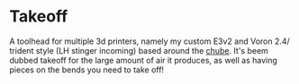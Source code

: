 # Takeoff
A toolhead for multiple 3d printers, namely my custom E3v2 and Voron 2.4/ trident style (LH stinger incoming) based around the [chube](https://chubehotend.com). It's beem dubbed takeoff for the large amount of air it produces, as well as having pieces on the bends you need to take off!

